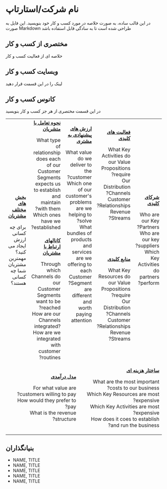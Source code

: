 # نام شرکت/استارتاپ
در این قالب ساده، به صورت خلاصه در مورد کسب و کار خود بنویسید.
این فایل به صورت Markdown طراحی شده است تا به سادگی قابل استفاده باشد

## مختصری از کسب و کار
خلاصه ای از فعالیت کسب و کار 

## وبسایت کسب و کار
لینک را در این قسمت قرار دهید

## کانوس کسب و کار
در این قسمت مختصری از هر جز کسب و کار بنویسید


<table dir="rtl">
  <tr>
    <td rowspan="2">
      <b><a href="Key_Partners.md">شرکای کلیدی</a></b>
      <p>Who are our Key Partners?<br>
      Who are our key suppliers?<br>
      Which Key Activities do partners perform?</p>
    </td>
    <td>
      <b><a href="Key_Activities.md">فعالیت های کلیدی</a></b>
      <p>What Key Activities do our Value Propositions require?<br>
      Our Distribution Channels?<br>
      Customer Relationships?<br>
      Revenue Streams?</p>
    </td>
    <td rowspan="2" colspan="2">
      <b><a href="Value_Propositions.md">ارزش های پیشنهادی به مشتری</a></b>
      <p>What value do we deliver to the customer?<br>
      Which one of our customer's problems are we helping to solve?<br>
      What bundles of products and services are we offering to each Customer Segment?<br>
      are different and <br>
      worth paying <br>
      attention</p>
      <br><br><br><br><br>
    </td>
    <td>
      <b><a href="Customer_Relationships.md">نحوه تعامل با متشریان</a></b>
      <p>What type of relationship does each of our Customer Segments expects us to establish and maintain with them?<br>
      Which ones have we established?</p>
    </td>
    <td rowspan="2">
      <b><a href="Customer_Segments.md">بخش های مختلف مشتریان</a></b>
      <p>برای چه کسانی ارزش ایجاد می کنید؟<br>
      مهمترین مشتریان شما چه کسانی هستند؟</p>
    </td>
  </tr>
  <tr>
    <td>
      <b><a href="Key_Resources.md">منابع کلیدی</a></b>
      <p>What Key Resources do our Value Propositions require?<br>
      Our Distribution Channels?<br>
        Customer Relationships?<br>
        Revenue Streams?</p>
    </td>
    <td>
      <b><a href="Channels.md">کانالهای ارتباط با مشتریان</a></b>
      <p>Through which Channels do our Customer Segments want to be reached?<br>
      How are our Channels integrated?
      How are we integrated with customer routines?</p>
    </td>
  </tr>
  <tr>
    <td colspan="3">
      <b><a href="Financial_Plan.md">ساختار هزینه ای</a></b>
      <p>What are the most important costs to our business?<br>
      Which Key Resources are most expensive?<br>
      Which Key Activities are most expensive?<br>
      How does it coes to establish and run the business?</p>
    </td>
    <td colspan="3">
      <b><a href="Financial_Plan.md">مدل درآمدی</a></b>
      <p>For what value are customers willing to pay? <br>
      How would they prefer to pay? <br>
      What is the revenue structure?</p>
    </td>
  </tr>
</table>

## بنیانگذاران
<!-- Team members -->
* NAME, TITLE
* NAME, TITLE
* NAME, TITLE
* NAME, TITLE
* NAME, TITLE
